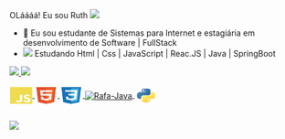  OLáááá! Eu sou Ruth <img height="100em" src="https://media.giphy.com/media/TRUJ0BJOxOmru/giphy.gif" />


- 🔭 Eu sou estudante de Sistemas para Internet e estagiária em desenvolvimento de Software | FullStack
-  <img height="18em" src="https://user-images.githubusercontent.com/80555245/139195301-2940ffb7-418a-4cfe-b32d-378251ebb043.png" /> Estudando Html | Css | JavaScript | Reac.JS | Java | SpringBoot

<div>
   
</div>
<div>
  <a href="https://github.com/ruthdevgpwr">
  <img height="165em" src="https://github-readme-stats.vercel.app/api?username=ruthdevgpwr&show_icons=true&theme=dracula&include_all_commits=true&count_private=true"/>
  <img height="165em" src="https://github-readme-stats.vercel.app/api/top-langs/?username=ruthdevgpwr&layout=compact&langs_count=7&theme=dracula"/>
</div>
  
<div style="display: inline_block"><br>
  <img align="center" alt="Rafa-Js" height="30" width="40" src="https://raw.githubusercontent.com/devicons/devicon/master/icons/javascript/javascript-plain.svg">
  <img align="center" alt="Rafa-HTML" height="30" width="40" src="https://raw.githubusercontent.com/devicons/devicon/master/icons/html5/html5-original.svg">
  <img align="center" alt="Rafa-CSS" height="30" width="40" src="https://raw.githubusercontent.com/devicons/devicon/master/icons/css3/css3-original.svg">
  <img align="center" alt="Rafa-Java" height="30" width="40" src="https://img.shields.io/badge/Java-ED8B00?style=for-the-badge&logo=java&logoColor=white">
  <img align="center" alt="Rafa-Python" height="30" width="40" src="https://raw.githubusercontent.com/devicons/devicon/master/icons/python/python-original.svg">
</div>
  
##
  
<div>
  <a href="https://www.linkedin.com/in/ruthdantas/"><img src="https://img.shields.io/badge/-LinkedIn-%230077B5?style=for-the-badge&logo=linkedin&logoColor=white" target="_blank"></a> 
</div>
  
 <div>
  
 </div>
